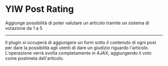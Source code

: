 YIW Post Rating
===============

Aggiunge possibilità di poter valutare un articolo tramite un sistema di votazione da 1 a 5

-----------------------------------------------------

Il plugin si occuperà di aggiungere un form sotto il contenuto di ogni post
per dare la possibilità agli utenti di dare un giudizio riguardo l'articolo.
L'operazione verrà svolta completamente in AJAX, aggiungendo il voto come postmeta
dell'articolo.